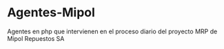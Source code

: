 # Agentes-Mipol
Agentes en php que intervienen en el proceso diario del proyecto MRP de Mipol Repuestos SA
